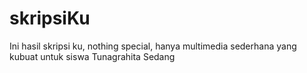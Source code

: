 # skripsiKu
Ini hasil skripsi ku, nothing special, hanya multimedia sederhana yang kubuat untuk siswa Tunagrahita Sedang
